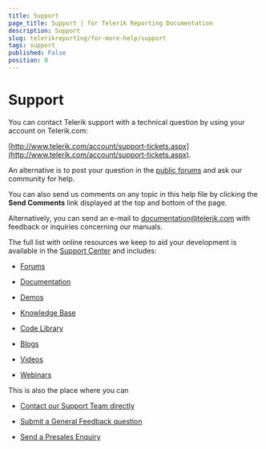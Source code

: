 ```yaml
---
title: Support
page_title: Support | for Telerik Reporting Documentation
description: Support
slug: telerikreporting/for-more-help/support
tags: support
published: False
position: 0
---
```


# Support



You can contact Telerik support with a technical question by using your account on Telerik.com:

 [http://www.telerik.com/account/support-tickets.aspx](http://www.telerik.com/account/support-tickets.aspx).                 

An alternative is to post your question in the                      [public forums](http://www.telerik.com/community/forums.aspx)  and ask our community for help.                 

You can also send us comments on any topic in this help file by clicking the __Send Comments__ link displayed at the top and bottom of the page.                 

Alternatively, you can send an e-mail to  [documentation@telerik.com](mailto:documentation@Telerik.com)  with feedback or inquiries concerning our manuals.                 

The full list with online resources we keep to aid your development is available in the                      [Support Center](http://www.telerik.com/support.aspx)  and includes:                 

* [Forums](http://www.telerik.com/community/forums/reporting.aspx) 

* [Documentation](http://www.telerik.com/help/reporting) 

* [Demos](http://demos.telerik.com/reporting) 

* [Knowledge Base](http://www.telerik.com/support/kb/reporting.aspx) 

* [Code Library](http://www.telerik.com/community/code-library/reporting.aspx) 

* [Blogs](http://blogs.telerik.com/telerikreportingteam/posts.aspx/) 

* [Videos](http://www.telerik.com/support/videos.aspx) 

* [Webinars](http://www.telerik.com/support/webinars.aspx) 

This is also the place where you can                 

* [Contact our Support Team directly](http://www.telerik.com/oldaccount/support-tickets/available-support-list.aspx) 

* [Submit a General Feedback question](http://www.telerik.com/oldaccount/support-tickets/general-feedback.aspx) 

* [Send a Presales Enquiry](http://www.telerik.com/oldaccount/support-tickets/presales-inquiry.aspx)


